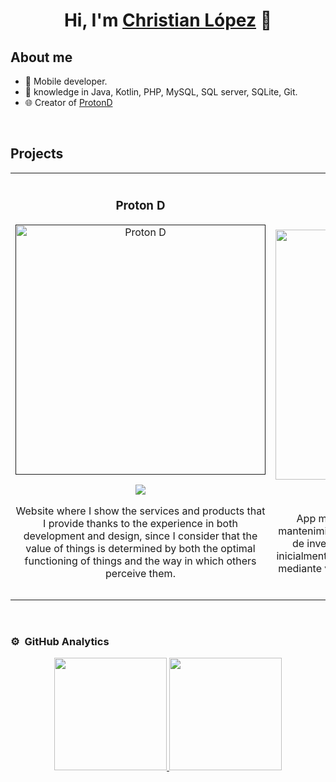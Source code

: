 <div align="center">
<h1 align="center">Hi, I'm <a href="https://protond.com.co/desarrollador-movil-web/">Christian López</a> 👋</h1>
</div>

## About me

- 📲 Mobile developer.
- 🧠 knowledge in Java, Kotlin, PHP, MySQL, SQL server, SQLite, Git.
- 🌐 Creator of [ProtonD](https://protond.com.co)
<br>

## Projects
<table>
<tr>
<td width="50%">
<h3 align="center">Proton D</h3>
<div align="center">
<a href=""https://github.com/chlopezf" target="_blank"><img src="https://protond.com.co/wp-content/uploads/2022/07/protond_logo_fondo_reducido.png" width="400" alt="Proton D"></a>
<p>
<a href="https://protond.com.co" target="_blank">
<img src="https://img.shields.io/badge/WebSite-3472A6?style=for-the-badge">
</a>
</p>
<p>Website where I show the services and products that I provide thanks to the experience in both development and design, since I consider that the value of things is determined by both the optimal functioning of things and the way in which others perceive them.</p>
</div>
                                                                                      
</td>

<td width="50%">
<br>
<h3 align="center">SIMAGIN</h3>
<div align="center">                                       
<a href="https://simagin.protond.com.co/" target="_blank"><img src="https://simagin.protond.com.co/wp-content/uploads/2022/07/smartphone.png" width="400" alt="SIMAGIN"></a>
<br>
<p>
<a href="https://simagin.protond.com.co/" target="_blank">
<img src="https://img.shields.io/badge/C%C3%93DIGO-FFD100?style=for-the-badge&logo=github&logoColor=black">
</a>
<a href="https://simagin.protond.com.co/" target="_blank">
<img src="https://img.shields.io/badge/WEBSITE-FFD100?style=for-the-badge">
</a>
</p>
</p>App móvil desarrollada para sistematizar los mantenimientos y para la gestionar de forma óptima de inventarios de las compañias. Desarrollada inicialmente en java, utilizando XML, consumo de api mediante voley. En cuanto a la parte de webservice, esta desarrollado en PHP.</p>
</div>                                                             
</table>                                                                                 
</div>
<br>

### ⚙️ &nbsp;GitHub Analytics

<p align="center">
<a href="https://github.com/chlopezf">
  <img height="180em" src="https://github-readme-stats-eight-theta.vercel.app/api?username=chlopezf&show_icons=true&theme=algolia&include_all_commits=true&count_private=true"/>
  <img height="180em" src="https://github-readme-stats-eight-theta.vercel.app/api/top-langs/?username=chlopezf&layout=compact&langs_count=8&theme=algolia"/>
</a>
</p>
